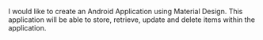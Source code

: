 I would like to create an Android Application using Material Design. This application will be able to store, retrieve, update and delete items within the application.
